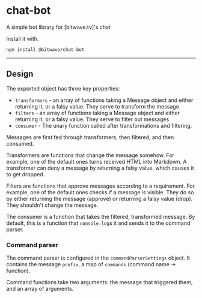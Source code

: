 # chat-bot
A simple bot library for [bitwave.tv]'s chat

Install it with.

```bash
npm install @bitwave/chat-bot
```
------

## Design

The exported object has three key properties:
 - `transformers` - an array of functions taking a Message object and either returning it, or a falsy value. They serve to transform the message
 - `filters` - an array of functions taking a Message object and either returning it, or a falsy value. They serve to filter out messages
 - `consumer` - The unary function called after transformations and filtering.

 Messages are first fed through transformers, then filtered, and then consumed.

 Transformers are functions that change the message somehow. For example, one of the
 default ones turns received HTML into Markdown. A transformer can deny a message by
 returning a falsy value, which causes it to get dropped.

 Filters are functions that approve messages according to a requirement. For example,
 one of the default ones checks if a message is visible. They do so by either returning
 the message (approve) or returning a falsy value (drop). They shouldn't change the
 message.

 The consumer is a function that takes the filtered, transformed message. By default,
 this is a function that `console.log`s it and sends it to the command parser.

### Command parser

The command parser is configured in the `commandParserSettings` object. It contains
the message `prefix`, a map of `commands` (command name -> function).

Command functions take two arguments: the message that triggered them, and an array of
arguments.
